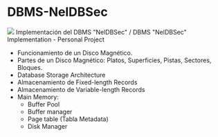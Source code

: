 # DBMS-NelDBSec
![](https://bs-uploads.toptal.io/blackfish-uploads/blog/post/seo/og_image_file/og_image/15493/0712-Bad_Practices_in_Database_Design_-_Are_You_Making_These_Mistakes_Dan_Social-754bc73011e057dc76e55a44a954e0c3.png)
Implementación del DBMS "NelDBSec" / DBMS "NelDBSec" Implementation - Personal Project
- Funcionamiento de un Disco Magnético.
- Partes de un Disco Magnético: Platos, Superficies, Pistas, Sectores, Bloques.
- Database Storage Architecture
- Almacenamiento de Fixed-length Records
- Almacenamiento de Variable-length Records
- Main Memory:
  - Buffer Pool
  - Buffer manager
  - Page table (Tabla Metadata)
  - Disk Manager
